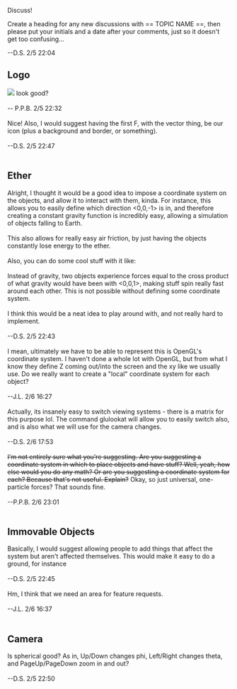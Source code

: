 Discuss!

Create a heading for any new discussions with == TOPIC NAME ==, then please put your initials and a date after your comments, just so it doesn't get too confusing...

--D.S. 2/5 22:04

## Logo ##

<img src='http://i43.tinypic.com/s3ztc0.jpg'> look good?<br>
<br>
-- P.P.B. 2/5 22:32<br>
<br>
Nice!  Also, I would suggest having the first F, with the vector thing, be our icon (plus a background and border, or something).<br>
<br>
--D.S. 2/5 22:47<br>
<br>
<h2>Ether</h2>

Alright, I thought it would be a good idea to impose a coordinate system on the objects, and allow it to interact with them, kinda.  For instance, this allows you to easily define which direction <0,0,-1> is in, and therefore creating a constant gravity function is incredibly easy, allowing a simulation of objects falling to Earth.<br>
<br>
This also allows for really easy air friction, by just having the objects constantly lose energy to the ether.<br>
<br>
Also, you can do some cool stuff with it like:<br>
<br>
Instead of gravity, two objects experience forces equal to the cross product of what gravity would have been with <0,0,1>, making stuff spin really fast around each other.  This is not possible without defining some coordinate system.<br>
<br>
I think this would be a neat idea to play around with, and not really hard to implement.<br>
<br>
--D.S. 2/5 22:43<br>
<br>
I mean, ultimately we have to be able to represent this is OpenGL's coordinate system.  I haven't done a whole lot with OpenGL, but from what I know they define Z coming out/into the screen and the xy like we usually use.  Do we really want to create a "local" coordinate system for each object?<br>
<br>
--J.L. 2/6 16:27<br>
<br>
Actually, its insanely easy to switch viewing systems - there is a matrix for this purpose lol.  The command glulookat will allow you to easily switch also, and is also what we will use for the camera changes.<br>
<br>
--D.S. 2/6 17:53<br>
<br>
<strike>I'm not entirely sure what you're suggesting. Are you suggesting a coordinate system in which to place objects and have stuff? Well, yeah, how else would you do any math? Or are you suggesting a coordinate system for each? Because that's not useful. Explain?</strike> Okay, so just universal, one-particle forces? That sounds fine.<br>
<br>
--P.P.B. 2/6 23:01<br>
<br>
<h2>Immovable Objects</h2>

Basically, I would suggest allowing people to add things that affect the system but aren't affected themselves.  This would make it easy to do a ground, for instance<br>
<br>
--D.S. 2/5 22:45<br>
<br>
Hm, I think that we need an area for feature requests.<br>
<br>
--J.L. 2/6 16:37<br>
<br>
<h2>Camera</h2>

Is spherical good?  As in, Up/Down changes phi, Left/Right changes theta, and PageUp/PageDown zoom in and out?<br>
<br>
--D.S. 2/5 22:50